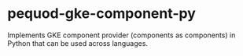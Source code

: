# pequod-gke-component-py
Implements GKE component provider (components as components) in Python that can be used across languages.
